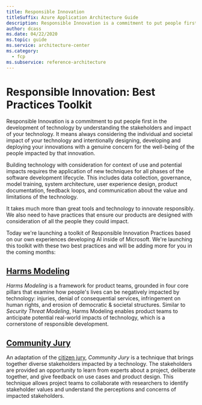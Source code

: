 ```yaml
---
title: Responsible Innovation
titleSuffix: Azure Application Architecture Guide
description: Responsible Innovation is a commitment to put people first in the development of technology by understanding the stakeholders and impact of your technology
author: dcass
ms.date: 04/22/2020
ms.topic: guide
ms.service: architecture-center
ms.category:
  - fcp
ms.subservice: reference-architecture
---
```


# Responsible Innovation: Best Practices Toolkit

Responsible Innovation is a commitment to put people first in the development of technology by understanding the stakeholders and impact of your technology. It means always considering the individual and societal impact of your technology and intentionally designing, developing and deploying your innovations with a genuine concern for the well-being of the people impacted by that innovation.

Building technology with consideration for context of use and potential impacts requires the application of new techniques for all phases of the software development lifecycle. This includes data collection, governance, model training, system architecture, user experience design, product documentation, feedback loops, and communication about the value and limitations of the technology.

It takes much more than great tools and technology to innovate responsibly. We also need to have practices that ensure our products are designed with consideration of all the people they could impact.

Today we're launching a toolkit of Responsible Innovation Practices based on our own experiences developing AI inside of Microsoft. We're launching this toolkit with these two best practices and will be adding more for you in the coming months:

## [Harms Modeling](./harms-modeling/index.md)

*Harms Modeling* is a framework for product teams, grounded in four core pillars that examine how people's lives can be negatively impacted by technology: injuries, denial of consequential services, infringement on human rights, and erosion of democratic & societal structures. Similar to *Security Threat Modeling*, Harms Modeling enables product teams to anticipate potential real-world impacts of technology, which is a cornerstone of responsible development.

## [Community Jury](./community-jury/index.md)

An adaptation of the [citizen jury](https://jefferson-center.org/about-us/how-we-work/), *Community Jury* is a technique that brings together diverse stakeholders impacted by a technology. The stakeholders are provided an opportunity to learn from experts about a project, deliberate together, and give feedback on use cases and product design. This technique allows project teams to collaborate with researchers to identify stakeholder values and understand the perceptions and concerns of impacted stakeholders.
